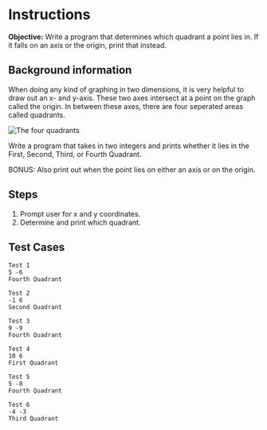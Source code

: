# Instructions
**Objective:** Write a program that determines which quadrant a point lies in. If it falls on an axis or the origin, print that instead.

## Background information 
When doing any kind of graphing in two dimensions, it is very helpful to draw out an x- and y-axis. These two axes intersect at a point on the graph called the origin. In between these axes, there are four seperated areas called quadrants.

![The four quadrants](https://i.imgur.com/PDrwGZU.png)

Write a program that takes in two integers and prints whether  it lies in the First, Second, Third, or Fourth Quadrant.

BONUS: Also print out when the point lies on either an axis or on the origin.

## Steps
1. Prompt user for x and y coordinates.
2. Determine and print which quadrant.

## Test Cases
```
Test 1
5 -6
Fourth Quadrant
```

```
Test 2
-1 6
Second Quadrant
```
```
Test 3
9 -9
Fourth Quadrant
```
```
Test 4
10 6
First Quadrant
```
```
Test 5
5 -8
Fourth Quadrant
```
```
Test 6
-4 -3
Third Quadrant
```